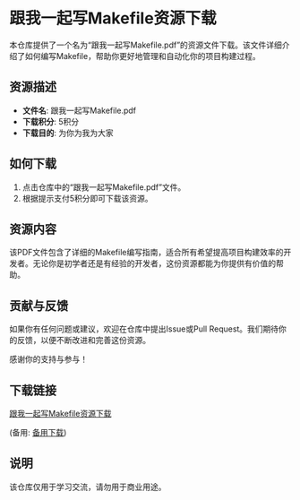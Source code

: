 # 跟我一起写Makefile资源下载

本仓库提供了一个名为“跟我一起写Makefile.pdf”的资源文件下载。该文件详细介绍了如何编写Makefile，帮助你更好地管理和自动化你的项目构建过程。

## 资源描述

- **文件名**: 跟我一起写Makefile.pdf
- **下载积分**: 5积分
- **下载目的**: 为你为我为大家

## 如何下载

1. 点击仓库中的“跟我一起写Makefile.pdf”文件。
2. 根据提示支付5积分即可下载该资源。

## 资源内容

该PDF文件包含了详细的Makefile编写指南，适合所有希望提高项目构建效率的开发者。无论你是初学者还是有经验的开发者，这份资源都能为你提供有价值的帮助。

## 贡献与反馈

如果你有任何问题或建议，欢迎在仓库中提出Issue或Pull Request。我们期待你的反馈，以便不断改进和完善这份资源。

感谢你的支持与参与！

## 下载链接
[跟我一起写Makefile资源下载](https://pan.quark.cn/s/1be5ff52d2bf) 

(备用: [备用下载](https://pan.baidu.com/s/112_Jr7zX70VxjEiEMDUgLw?pwd=1234))

## 说明

该仓库仅用于学习交流，请勿用于商业用途。
